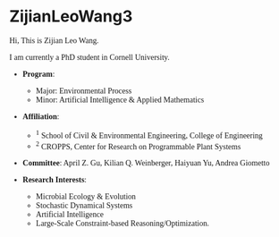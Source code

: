 # ZijianLeoWang3

<font face="SimHei">
  
Hi, This is Zijian Leo Wang. 

I am currently a PhD student in Cornell University. 

- **Program**: 
  - Major: Environmental Process
  - Minor: Artificial Intelligence & Applied Mathematics

- **Affiliation**: 
  - <sup>1</sup> School of Civil & Environmental Engineering, College of Engineering
  - <sup>2</sup> CROPPS, Center for Research on Programmable Plant Systems

- **Committee**: April Z. Gu, Kilian Q. Weinberger, Haiyuan Yu, Andrea Giometto

- **Research Interests**: 
  - Microbial Ecology & Evolution
  - Stochastic Dynamical Systems
  - Artificial Intelligence
  - Large-Scale Constraint-based Reasoning/Optimization.
